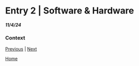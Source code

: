 # Entry 2 | Software & Hardware
##### 11/4/24  
### Context


[Previous](entry01.md) | [Next](entry03.md)

[Home](../README.md)
